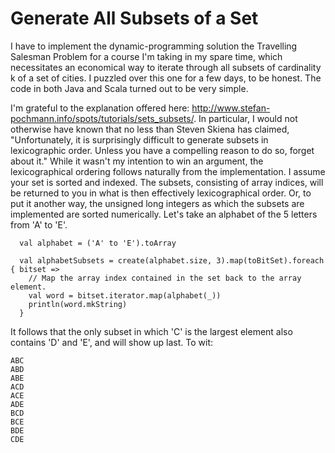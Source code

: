 # Generate All Subsets of a Set

I have to implement the dynamic-programming solution the Travelling Salesman Problem for a course I'm taking in my spare time, which necessitates an economical way to iterate through all subsets of cardinality k of a set of cities. I puzzled over this one for a few days, to be honest. The code in both Java and Scala turned out to be very simple. 

I'm grateful to the explanation offered here: <http://www.stefan-pochmann.info/spots/tutorials/sets_subsets/>. In particular, I would  not otherwise have known that no less than Steven Skiena has claimed, "Unfortunately, it is surprisingly difficult to generate subsets in lexicographic order. Unless you have a compelling reason to do so, forget about it." While it wasn't my intention to win an argument, the lexicographical ordering follows naturally from the implementation. I assume your set is sorted and indexed. The subsets, consisting of array indices, will be returned to you in what is then effectively lexicographical order. Or, to put it another way, the unsigned long integers as which the
subsets are implemented are sorted numerically. Let's take an alphabet of the 5 letters from 'A' to 'E'.

```
  val alphabet = ('A' to 'E').toArray
  
  val alphabetSubsets = create(alphabet.size, 3).map(toBitSet).foreach { bitset =>
    // Map the array index contained in the set back to the array element.
    val word = bitset.iterator.map(alphabet(_))
    println(word.mkString)
  }
```
It follows that the only subset in which 'C' is the largest element also contains 'D' and 'E', and will show up last. To wit:

```
ABC
ABD
ABE
ACD
ACE
ADE
BCD
BCE
BDE
CDE
```

